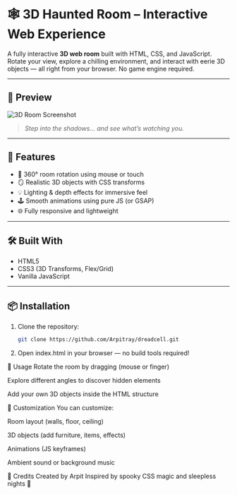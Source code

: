 # 🕸️ 3D Haunted Room – Interactive Web Experience

A fully interactive **3D web room** built with HTML, CSS, and JavaScript. Rotate your view, explore a chilling environment, and interact with eerie 3D objects — all right from your browser. No game engine required.

---

## 📸 Preview

![3D Room Screenshot](https://app.screenclip.com/nMWe)

> *Step into the shadows... and see what’s watching you.*

---

## 🚀 Features

- 🔄 360° room rotation using mouse or touch
- 🪞 Realistic 3D objects with CSS transforms
- 💡 Lighting & depth effects for immersive feel
- 🕹️ Smooth animations using pure JS (or GSAP)
- 🌐 Fully responsive and lightweight

---

## 🛠️ Built With

- HTML5
- CSS3 (3D Transforms, Flex/Grid)
- Vanilla JavaScript  
<!-- Optional: GSAP or other animation libraries -->

---

## 📦 Installation

1. Clone the repository:
   ```bash
   git clone https://github.com/Arpitray/dreadcell.git

2. Open index.html in your browser — no build tools required!

🧪 Usage
Rotate the room by dragging (mouse or finger)

Explore different angles to discover hidden elements

Add your own 3D objects inside the HTML structure

🧙 Customization
You can customize:

Room layout (walls, floor, ceiling)

3D objects (add furniture, items, effects)

Animations (JS keyframes)

Ambient sound or background music

🙌 Credits
Created by Arpit
Inspired by spooky CSS magic and sleepless nights 👻

